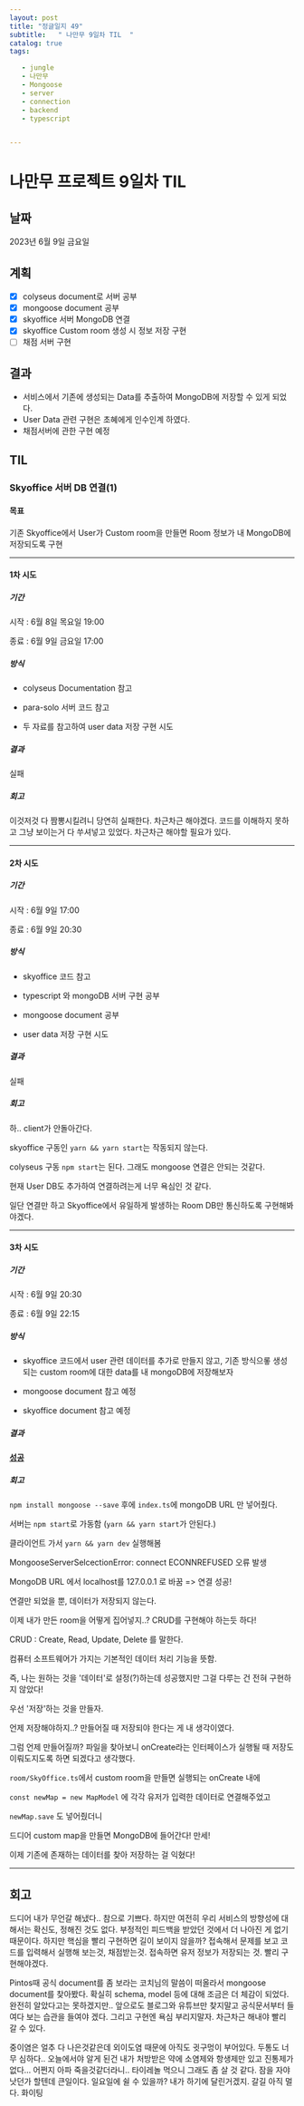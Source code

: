 ```yaml
---
layout: post
title: "정글일지 49"
subtitle:   " 나만무 9일차 TIL  "
catalog: true
tags:

   - jungle
   - 나만무
   - Mongoose
   - server
   - connection
   - backend
   - typescript


---
```


# 나만무 프로젝트 9일차 TIL

## 날짜

2023년 6월 9일 금요일

## 계획

- [x] colyseus document로 서버 공부
- [x] mongoose document 공부
- [x] skyoffice 서버 MongoDB 연결
- [x] skyoffice Custom room 생성 시 정보 저장 구현
- [ ] 채점 서버 구현

## 결과

- 서비스에서 기존에 생성되는 Data를 추출하여 MongoDB에 저장할 수 있게 되었다.
- User Data 관련 구현은 초혜에게 인수인계 하였다.
- 채점서버에 관한 구현 예정

## TIL

### Skyoffice 서버 DB 연결(1) 

#### 목표

기존 Skyoffice에서 User가 Custom room을 만들면 Room 정보가 내 MongoDB에 저장되도록 구현

------

#### 1차 시도

##### 기간

시작 : 6월 8일 목요일 19:00 

종료 : 6월 9일 금요일 17:00

##### 방식

- colyseus Documentation 참고

- para-solo 서버 코드 참고

- 두 자료를 참고하여 user data 저장 구현 시도

##### 결과

실패

##### 회고

이것저것 다 짬뽕시킬려니 당연히 실패한다. 차근차근 해야겠다. 코드를 이해하지 못하고 그냥 보이는거 다 쑤셔넣고 있었다. 차근차근 해야할 필요가 있다.

------

#### 2차 시도

##### 기간

시작 : 6월 9일 17:00

종료 : 6월 9일 20:30

##### 방식

- skyoffice 코드 참고

- typescript 와 mongoDB 서버 구현 공부

- mongoose document 공부

- user data 저장 구현 시도

##### 결과

실패

##### 회고

하.. client가 안돌아간다.

skyoffice 구동인 `yarn && yarn start`는 작동되지 않는다.

colyseus 구동 `npm start`는 된다. 그래도 mongoose 연결은 안되는 것같다.

현재 User DB도 추가하여 연결하려는게 너무 욕심인 것 같다.

일단 연결만 하고 Skyoffice에서 유일하게 발생하는 Room DB만 통신하도록 구현해봐야겠다.

------

#### 3차 시도

##### 기간

시작 : 6월 9일 20:30

종료 : 6월 9일 22:15

##### 방식

- skyoffice 코드에서 user 관련 데이터를 추가로 만들지 않고, 기존 방식으롷 생성되는 custom room에 대한 data를 내 mongoDB에 저장해보자

- mongoose document 참고 예정

- skyoffice document 참고 예정

##### 결과

**<u>성공</u>**

##### 회고

`npm install mongoose --save` 후에 `index.ts`에 mongoDB URL 만 넣어줬다.

서버는 `npm start`로 가동함 (`yarn && yarn start`가 안된다.)

클라이언트 가서 `yarn && yarn dev` 실행해봄

MongooseServerSelcectionError: connect ECONNREFUSED 오류 발생

MongoDB URL 에서 localhost를 127.0.0.1 로 바꿈 => 연결 성공!

연결만 되었을 뿐, 데이터가 저장되지 않는다.

이제 내가 만든 room을 어떻게 집어넣지..? CRUD를 구현해야 하는듯 하다! 

CRUD : Create, Read, Update, Delete 를 말한다.

컴퓨터 소프트웨어가 가지는 기본적인 데이터 처리 기능을 뜻함.

즉, 나는 원하는 것을 '데이터'로 설정(?)하는데 성공했지만 그걸 다루는 건 전혀 구현하지 않았다!

우선 '저장'하는 것을 만들자.



언제 저장해야하지..? 만들어질 때 저장되야 한다는 게 내 생각이였다. 

그럼 언제 만들어질까? 파일을 찾아보니 onCreate라는 인터페이스가 실행될 때 저장도 이뤄도지도록 하면 되겠다고 생각했다.

`room/SkyOffice.ts`에서 custom room을 만들면 실행되는 onCreate 내에 

 `const newMap = new MapModel` 에 각각 유저가 입력한 데이터로 연결해주었고

`newMap.save` 도 넣어줬더니 

드디어 custom map을 만들면 MongoDB에 들어간다! 만세!

이제 기존에 존재하는 데이터를 찾아 저장하는 걸 익혔다! 

------



## 회고

드디어 내가 무언갈 해냈다.. 참으로 기쁘다. 하지만 여전히 우리 서비스의 방향성에 대해서는 확신도, 정해진 것도 없다. 부정적인 피드백을 받았던 것에서 더 나아진 게 없기 때문이다. 하지만 핵심을 빨리 구현하면 길이 보이지 않을까? 접속해서 문제를 보고 코드를 입력해서 실행해 보는것, 채점받는것. 접속하면 유저 정보가 저장되는 것. 빨리 구현해야겠다.

Pintos때 공식 document를 좀 보라는 코치님의 말씀이 떠올라서 mongoose document를 찾아봤다. 확실히 schema, model 등에 대해 조금은 더 체감이 되었다. 완전히 알았다고는 못하겠지만.. 앞으로도 블로그와 유튜브만 찾지말고 공식문서부터 들여다 보는 습관을 들여야 겠다. 그리고 구현엔 욕심 부리지말자. 차근차근 해내야 빨리 갈 수 있다.

중이염은 얼추 다 나은것같은데 외이도염 때문에 아직도 귓구멍이 부어있다. 두통도 너무 심하다.. 오늘에서야 알게 된건 내가 처방받은 약에 소염제와 항생제만 있고 진통제가 없다... 어쩐지 아파 죽을것같더라니.. 타이레놀 먹으니 그래도 좀 살 것 같다. 잠을 자야 낫던가 할텐데 큰일이다. 일요일에 쉴 수 있을까? 내가 하기에 달린거겠지. 갈길 아직 멀다. 화이팅